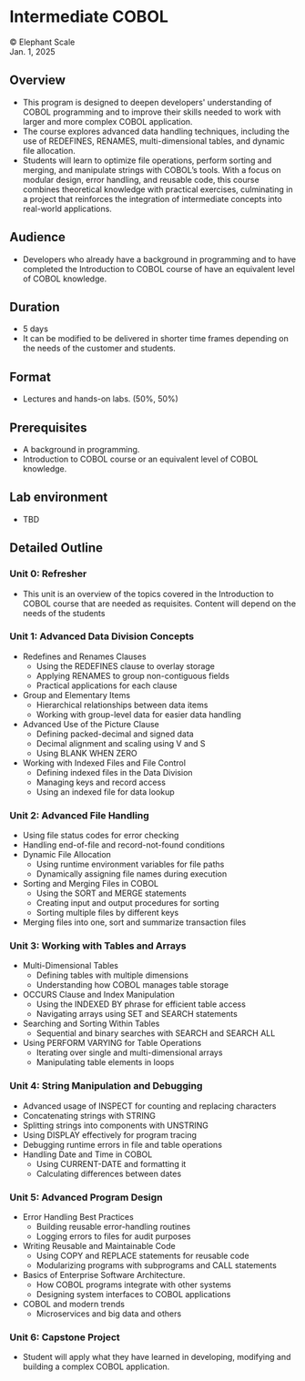 # Intermediate COBOL

© Elephant Scale  
Jan. 1, 2025


## Overview

* This program is designed to deepen developers' understanding of COBOL programming and to improve their skills needed to work with larger and more complex COBOL application. 
* The course explores advanced data handling techniques, including the use of REDEFINES, RENAMES, multi-dimensional tables, and dynamic file allocation. 
* Students will learn to optimize file operations, perform sorting and merging, and manipulate strings with COBOL’s  tools. With a focus on modular design, error handling, and reusable code, this course combines theoretical knowledge with practical exercises, culminating in a project that reinforces the integration of intermediate concepts into real-world applications.
 
## Audience

* Developers who already have a background in programming and to have completed the Introduction to COBOL course of have an equivalent level of COBOL knowledge.

## Duration
* 5 days
* It can be modified to be delivered in shorter time frames depending on the needs of the customer and students.

## Format
* Lectures and hands-on labs. (50%, 50%)

## Prerequisites

 * A background in programming.
 * Introduction to COBOL course or an equivalent level of COBOL knowledge.

## Lab environment

* TBD

## Detailed Outline

### Unit 0: Refresher

* This unit is an overview of the topics covered in the Introduction to COBOL course that are needed as requisites. Content will depend on the needs of the students

### Unit 1: Advanced Data Division Concepts

* Redefines and Renames Clauses
  * Using the REDEFINES clause to overlay storage
  * Applying RENAMES to group non-contiguous fields
  * Practical applications for each clause
* Group and Elementary Items
  * Hierarchical relationships between data items
  * Working with group-level data for easier data handling
* Advanced Use of the Picture Clause
  * Defining packed-decimal and signed data
  * Decimal alignment and scaling using V and S
  * Using BLANK WHEN ZERO
* Working with Indexed Files and File Control
  * Defining indexed files in the Data Division
  * Managing keys and record access
  * Using an indexed file for data lookup

### Unit 2: Advanced File Handling
* Using file status codes for error checking
* Handling end-of-file and record-not-found conditions
* Dynamic File Allocation
  * Using runtime environment variables for file paths
  * Dynamically assigning file names during execution
* Sorting and Merging Files in COBOL
  * Using the SORT and MERGE statements
  * Creating input and output procedures for sorting
  * Sorting multiple files by different keys
* Merging files into one, sort and summarize transaction files

### Unit 3: Working with Tables and Arrays
* Multi-Dimensional Tables
  * Defining tables with multiple dimensions
  * Understanding how COBOL manages table storage
* OCCURS Clause and Index Manipulation
  * Using the INDEXED BY phrase for efficient table access
  * Navigating arrays using SET and SEARCH statements
* Searching and Sorting Within Tables
  * Sequential and binary searches with SEARCH and SEARCH ALL
* Using PERFORM VARYING for Table Operations
  * Iterating over single and multi-dimensional arrays
  * Manipulating table elements in loops

### Unit 4: String Manipulation and Debugging
* Advanced usage of INSPECT for counting and replacing characters
* Concatenating strings with STRING
* Splitting strings into components with UNSTRING
* Using DISPLAY effectively for program tracing
* Debugging runtime errors in file and table operations
* Handling Date and Time in COBOL
  * Using CURRENT-DATE and formatting it
  * Calculating differences between dates

### Unit 5: Advanced Program Design
* Error Handling Best Practices
  * Building reusable error-handling routines
  * Logging errors to files for audit purposes
* Writing Reusable and Maintainable Code
  * Using COPY and REPLACE statements for reusable code
  * Modularizing programs with subprograms and CALL statements
* Basics of Enterprise Software Architecture.
  * How COBOL programs integrate with other systems
  * Designing system interfaces to COBOL applications
* COBOL and modern trends
  * Microservices and big data and others

### Unit 6: Capstone Project
* Student will apply what they have learned in developing, modifying and building a complex COBOL application.
